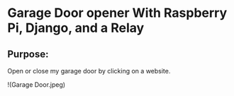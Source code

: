 
# **Garage Door opener With Raspberry Pi, Django, and a Relay**

## Purpose:
Open or close my garage door by clicking on a website.

!(Garage Door.jpeg)
